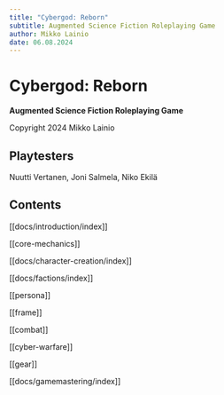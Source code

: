```yaml
---
title: "Cybergod: Reborn"
subtitle: Augmented Science Fiction Roleplaying Game
author: Mikko Lainio
date: 06.08.2024
---
```

# Cybergod: Reborn
**Augmented Science Fiction Roleplaying Game**

Copyright 2024 Mikko Lainio

## Playtesters

Nuutti Vertanen, Joni Salmela, Niko Ekilä

## Contents

[[docs/introduction/index]]

[[core-mechanics]]

[[docs/character-creation/index]]

[[docs/factions/index]]

[[persona]]

[[frame]]

[[combat]]

[[cyber-warfare]]

[[gear]]

[[docs/gamemastering/index]]